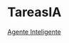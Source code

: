 # TareasIA

[Agente Inteligente](https://github.com/jelp2020/TareasIA/blob/main/AgenteInteligente/01_reflex_agent.html)


